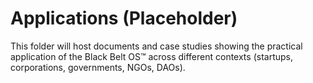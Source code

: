 # Applications (Placeholder)

This folder will host documents and case studies showing the practical application of the Black Belt OS™ across different contexts (startups, corporations, governments, NGOs, DAOs).
